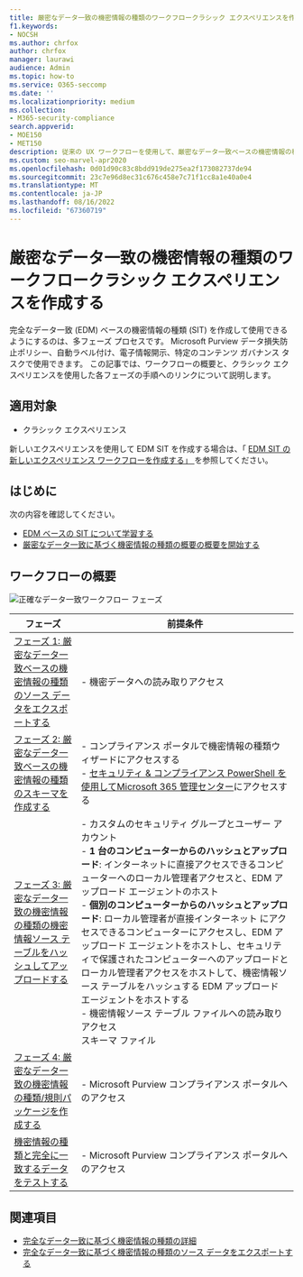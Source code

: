 ```yaml
---
title: 厳密なデータ一致の機密情報の種類のワークフロークラシック エクスペリエンスを作成する
f1.keywords:
- NOCSH
ms.author: chrfox
author: chrfox
manager: laurawi
audience: Admin
ms.topic: how-to
ms.service: O365-seccomp
ms.date: ''
ms.localizationpriority: medium
ms.collection:
- M365-security-compliance
search.appverid:
- MOE150
- MET150
description: 従来の UX ワークフローを使用して、厳密なデータ一致ベースの機密情報の種類の作成を開始します。
ms.custom: seo-marvel-apr2020
ms.openlocfilehash: 0d01d90c83c8bdd919de275ea2f173082737de94
ms.sourcegitcommit: 23c7e96d8ec31c676c458e7c71f1cc8a1e40a0e4
ms.translationtype: MT
ms.contentlocale: ja-JP
ms.lasthandoff: 08/16/2022
ms.locfileid: "67360719"
---
```

# <a name="create-exact-data-match-sensitive-information-type-workflow-classic-experience"></a>厳密なデータ一致の機密情報の種類のワークフロークラシック エクスペリエンスを作成する

完全なデータ一致 (EDM) ベースの機密情報の種類 (SIT) を作成して使用できるようにするのは、多フェーズ プロセスです。 Microsoft Purview データ損失防止ポリシー、自動ラベル付け、電子情報開示、特定のコンテンツ ガバナンス タスクで使用できます。  この記事では、ワークフローの概要と、クラシック エクスペリエンスを使用した各フェーズの手順へのリンクについて説明します。

## <a name="applies-to"></a>適用対象

- クラシック エクスペリエンス

新しいエクスペリエンスを使用して EDM SIT を作成する場合は、「 [EDM SIT の新しいエクスペリエンス ワークフローを作成する」 ](sit-create-edm-sit-unified-ux-workflow.md)を参照してください。

## <a name="before-you-begin"></a>はじめに

次の内容を確認してください。

- [EDM ベースの SIT について学習する](sit-learn-about-exact-data-match-based-sits.md)
- [厳密なデータ一致に基づく機密情報の種類の概要の概要を開始する](sit-get-started-exact-data-match-based-sits-overview.md)

## <a name="the-work-flow-at-a-glance"></a>ワークフローの概要

![正確なデータ一致ワークフロー フェーズ](..\media\swimlane_edm_process.png)


|フェーズ|前提条件|
|---|---|
|[フェーズ 1: 厳密なデータ一致ベースの機密情報の種類のソース データをエクスポートする](sit-get-started-exact-data-match-export-data.md#export-source-data-for-exact-data-match-based-sensitive-information-type)|- 機密データへの読み取りアクセス|
|[フェーズ 2: 厳密なデータ一致ベースの機密情報の種類のスキーマを作成する](sit-get-started-exact-data-match-create-schema.md#create-the-schema-for-exact-data-match-based-sensitive-information-types)|- コンプライアンス ポータルで機密情報の種類ウィザードにアクセスする </br>- [セキュリティ & コンプライアンス PowerShell を使用してMicrosoft 365 管理センター](/powershell/exchange/connect-to-scc-powershell)にアクセスする |
|[フェーズ 3: 厳密なデータ一致の機密情報の種類の機密情報ソース テーブルをハッシュしてアップロードする](sit-get-started-exact-data-match-hash-upload.md#hash-and-upload-the-sensitive-information-source-table-for-exact-data-match-sensitive-information-types)|- カスタムのセキュリティ グループとユーザー アカウント </br>- **1 台のコンピューターからのハッシュとアップロード**: インターネットに直接アクセスできるコンピューターへのローカル管理者アクセスと、EDM アップロード エージェントのホスト </br>- **個別のコンピューターからのハッシュとアップロード**: ローカル管理者が直接インターネット にアクセスできるコンピューターにアクセスし、EDM アップロード エージェントをホストし、セキュリティで保護されたコンピューターへのアップロードとローカル管理者アクセスをホストして、機密情報ソース テーブルをハッシュする EDM アップロード エージェントをホストする </br>- 機密情報ソース テーブル ファイルへの読み取りアクセス </br> スキーマ ファイル |
|[フェーズ 4: 厳密なデータ一致の機密情報の種類/規則パッケージを作成する](sit-get-started-exact-data-match-create-rule-package.md#create-exact-data-match-sensitive-information-typerule-package) |- Microsoft Purview コンプライアンス ポータルへのアクセス |
|[機密情報の種類と完全に一致するデータをテストする](sit-get-started-exact-data-match-test.md#test-an-exact-data-match-sensitive-information-type)| - Microsoft Purview コンプライアンス ポータルへのアクセス

## <a name="see-also"></a>関連項目

- [完全なデータ一致に基づく機密情報の種類の詳細](sit-learn-about-exact-data-match-based-sits.md#learn-about-exact-data-match-based-sensitive-information-types)
- [完全なデータ一致に基づく機密情報の種類のソース データをエクスポートする](sit-get-started-exact-data-match-export-data.md#export-source-data-for-exact-data-match-based-sensitive-information-type)
